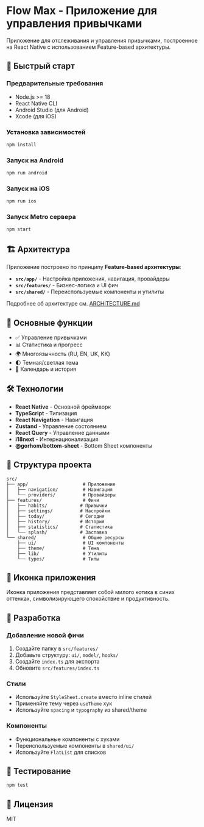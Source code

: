 # Flow Max - Приложение для управления привычками

Приложение для отслеживания и управления привычками, построенное на React Native с использованием Feature-based архитектуры.

## 🚀 Быстрый старт

### Предварительные требования
- Node.js >= 18
- React Native CLI
- Android Studio (для Android)
- Xcode (для iOS)

### Установка зависимостей
```bash
npm install
```

### Запуск на Android
```bash
npm run android
```

### Запуск на iOS
```bash
npm run ios
```

### Запуск Metro сервера
```bash
npm start
```

## 🏗️ Архитектура

Приложение построено по принципу **Feature-based архитектуры**:

- **`src/app/`** - Настройка приложения, навигация, провайдеры
- **`src/features/`** - Бизнес-логика и UI фич
- **`src/shared/`** - Переиспользуемые компоненты и утилиты

Подробнее об архитектуре см. [ARCHITECTURE.md](./ARCHITECTURE.md)

## 📱 Основные функции

- ✅ Управление привычками
- 📊 Статистика и прогресс
- 🌍 Многоязычность (RU, EN, UK, KK)
- 🌓 Темная/светлая тема
- 📅 Календарь и история

## 🛠️ Технологии

- **React Native** - Основной фреймворк
- **TypeScript** - Типизация
- **React Navigation** - Навигация
- **Zustand** - Управление состоянием
- **React Query** - Управление данными
- **i18next** - Интернационализация
- **@gorhom/bottom-sheet** - Bottom Sheet компоненты

## 📁 Структура проекта

```
src/
├── app/                    # Приложение
│   ├── navigation/         # Навигация
│   └── providers/          # Провайдеры
├── features/               # Фичи
│   ├── habits/            # Привычки
│   ├── settings/          # Настройки
│   ├── today/             # Сегодня
│   ├── history/           # История
│   ├── statistics/        # Статистика
│   └── splash/            # Заставка
└── shared/                 # Общие ресурсы
    ├── ui/                 # UI компоненты
    ├── theme/              # Тема
    ├── lib/                # Утилиты
    └── types/              # Типы
```

## 🎨 Иконка приложения

Иконка приложения представляет собой милого котика в синих оттенках, символизирующего спокойствие и продуктивность.

## 📝 Разработка

### Добавление новой фичи
1. Создайте папку в `src/features/`
2. Добавьте структуру: `ui/`, `model/`, `hooks/`
3. Создайте `index.ts` для экспорта
4. Обновите `src/features/index.ts`

### Стили
- Используйте `StyleSheet.create` вместо inline стилей
- Применяйте тему через `useTheme` хук
- Используйте `spacing` и `typography` из shared/theme

### Компоненты
- Функциональные компоненты с хуками
- Переиспользуемые компоненты в `shared/ui/`
- Используйте `FlatList` для списков

## 🧪 Тестирование

```bash
npm test
```

## 📄 Лицензия

MIT
